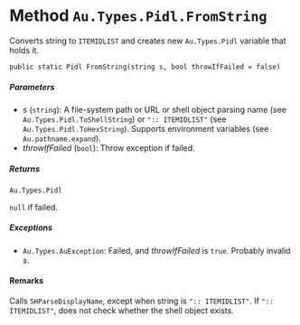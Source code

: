 # Method `Au.Types.Pidl.FromString`

Converts string to `ITEMIDLIST` and creates new `Au.Types.Pidl` variable that holds it.

```
public static Pidl FromString(string s, bool throwIfFailed = false)
```

##### Parameters

- *s*  (`string`):
    A file-system path or URL or shell object parsing name (see `Au.Types.Pidl.ToShellString`) or `":: ITEMIDLIST"` (see `Au.Types.Pidl.ToHexString`). Supports environment variables (see `Au.pathname.expand`).
- *throwIfFailed*  (`bool`):
    Throw exception if failed.

##### Returns

`Au.Types.Pidl`

`null` if failed.

##### Exceptions

- `Au.Types.AuException`:
    Failed, and *throwIfFailed* is `true`. Probably invalid *s*.

#### Remarks

Calls `SHParseDisplayName`, except when string is `":: ITEMIDLIST"`. If `":: ITEMIDLIST"`, does not check whether the shell object exists.